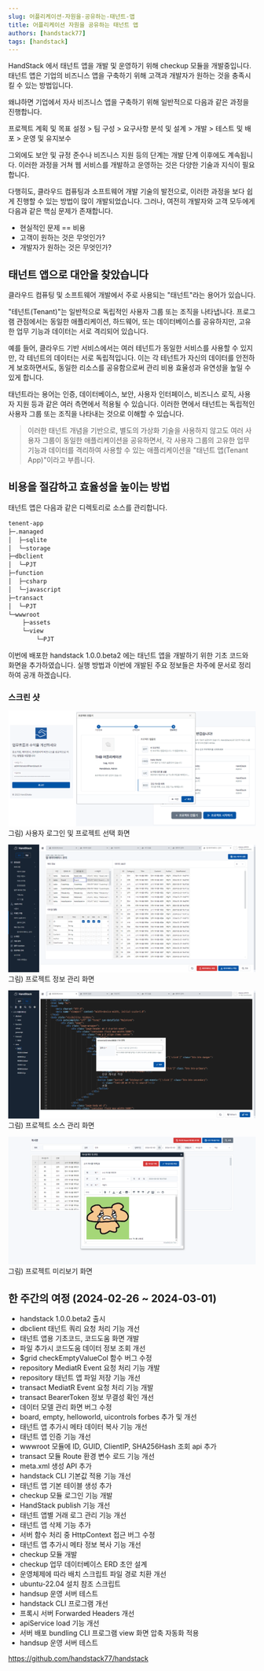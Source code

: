 ```yaml
---
slug: 어플리케이션-자원을-공유하는-태넌트-앱
title: 어플리케이션 자원을 공유하는 태넌트 앱
authors: [handstack77]
tags: [handstack]
---
```


HandStack 에서 태넌트 앱을 개발 및 운영하기 위해 checkup 모듈을 개발중입니다. 태넌트 앱은 기업의 비즈니스 앱을 구축하기 위해 고객과 개발자가 원하는 것을 충족시킬 수 있는 방법입니다.

왜냐하면 기업에서 자사 비즈니스 앱을 구축하기 위해 일반적으로 다음과 같은 과정을 진행합니다.

프로젝트 계획 및 목표 설정 > 팀 구성 > 요구사항 분석 및 설계 > 개발 > 테스트 및 배포 > 운영 및 유지보수

그외에도 보안 및 규정 준수나 비즈니스 지원 등의 단계는 개발 단계 이후에도 계속됩니다. 이러한 과정을 거쳐 웹 서비스를 개발하고 운영하는 것은 다양한 기술과 지식이 필요합니다.

다행히도, 클라우드 컴퓨팅과 소프트웨어 개발 기술의 발전으로, 이러한 과정을 보다 쉽게 진행할 수 있는 방법이 많이 개발되었습니다. 그러나, 여전히 개발자와 고객 모두에게 다음과 같은 핵심 문제가 존재합니다.

* 현실적인 문제 == 비용
* 고객이 원하는 것은 무엇인가?
* 개발자가 원하는 것은 무엇인가?

## 태넌트 앱으로 대안을	찾았습니다

클라우드 컴퓨팅 및 소프트웨어 개발에서 주로 사용되는 "태넌트"라는 용어가 있습니다.

"테넌트(Tenant)"는 일반적으로 독립적인 사용자 그룹 또는 조직을 나타냅니다. 프로그램 관점에서는 동일한 애플리케이션, 하드웨어, 또는 데이터베이스를 공유하지만, 고유한 업무 기능과 데이터는 서로 격리되어 있습니다.

예를 들어, 클라우드 기반 서비스에서는 여러 테넌트가 동일한 서비스를 사용할 수 있지만, 각 테넌트의 데이터는 서로 독립적입니다. 이는 각 테넌트가 자신의 데이터를 안전하게 보호하면서도, 동일한 리소스를 공유함으로써 관리 비용 효율성과 유연성을 높일 수 있게 합니다.

태넌트라는 용어는 인증, 데이터베이스, 보안, 사용자 인터페이스, 비즈니스 로직, 사용자 지원 등과 같은 여러 측면에서 적용될 수 있습니다. 이러한 면에서 태넌트는 독립적인 사용자 그룹 또는 조직을 나타내는 것으로 이해할 수 있습니다.

> 이러한 태넌트 개념을 기반으로, 별도의 가상화 기술을 사용하지 않고도 여러 사용자 그룹이 동일한 애플리케이션을 공유하면서, 각 사용자 그룹의 고유한 업무 기능과 데이터를 격리하여 사용할 수 있는 애플리케이션을 "태넌트 앱(Tenant App)"이라고 부릅니다.

## 비용을 절감하고 효율성을 높이는 방법

태넌트 앱은 다음과 같은 디렉토리로 소스를 관리합니다.

```bash
tenent-app
├─.managed
│  ├─sqlite
│  └─storage
├─dbclient
│  └─PJT
├─function
│  ├─csharp
│  └─javascript
├─transact
│  └─PJT
└─wwwroot
    ├─assets
    └─view
        └─PJT
```

이번에 배포한 handstack 1.0.0.beta2 에는 태넌트 앱을 개발하기 위한 기초 코드와 화면을 추가하였습니다. 실행 방법과 이번에 개발된 주요 정보들은 차주에 문서로 정리하여 공개 하겠습니다.

### 스크린 샷

![](img/screenshot1.png)
그림) 사용자 로그인 및 프로젝트 선택 화면

![](img/screenshot2.png)
그림) 프로젝트 정보 관리 화면

![](img/screenshot3.png)
그림) 프로젝트 소스 관리 화면

![](img/screenshot4.png)
그림) 프로젝트 미리보기 화면

## 한 주간의 여정 (2024-02-26 ~ 2024-03-01)

* handstack 1.0.0.beta2 출시
* dbclient 태넌트 쿼리 요청 처리 기능 개선
* 태넌트 앱용 기초코드, 코드도움 화면 개발
* 파일 추가시 코드도움 데이터 정보 조회 개선
* $grid checkEmptyValueCol 함수 버그 수정
* repository MediatR Event 요청 처리 기능 개발
* repository 태넌트 앱 파일 저장 기능 개선
* transact MediatR Event 요청 처리 기능 개발
* transact BearerToken 정보 무결성 확인 개선
* 데이터 모델 관리 화면 버그 수정
* board, empty, helloworld, uicontrols forbes 추가 및 개선
* 태넌트 앱 추가시 메타 데이터 복사 기능 개선
* 태넌트 앱 인증 기능 개선
* wwwroot 모듈에 ID, GUID, ClientIP, SHA256Hash 조회 api 추가
* transact 모듈 Route 환경 변수 로드 기능 개선
* meta.xml 생성 API 추가
* handstack CLI 기본값 적용 기능 개선
* 태넌트 앱 기본 테이블 생성 추가
* checkup 모듈 로그인 기능 개발
* HandStack publish 기능 개선
* 태넌트 앱별 거래 로그 관리 기능 개선
* 태넌트 앱 삭제 기능 추가
* 서버 함수 처리 중 HttpContext 접근 버그 수정
* 태넌트 앱 추가시 메타 정보 복사 기능 개선
* checkup 모듈 개발
* checkup 업무 데이터베이스 ERD 초안 설계
* 운영체제에 따라 배치 스크립트 파일 경로 치환 개선
* ubuntu-22.04 설치 참조 스크립트
* handsup 운영 서버 테스트
* handstack CLI 프로그램 개선
* 프록시 서버 Forwarded Headers 개선
* apiService load 기능 개선
* 서버 배포 bundling CLI 프로그램 view 화면 압축 자동화 적용
* handsup 운영 서버 테스트

https://github.com/handstack77/handstack